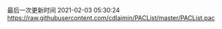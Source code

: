 最后一次更新时间 2021-02-03 05:30:24
https://raw.githubusercontent.com/cdlaimin/PACList/master/PACList.pac

